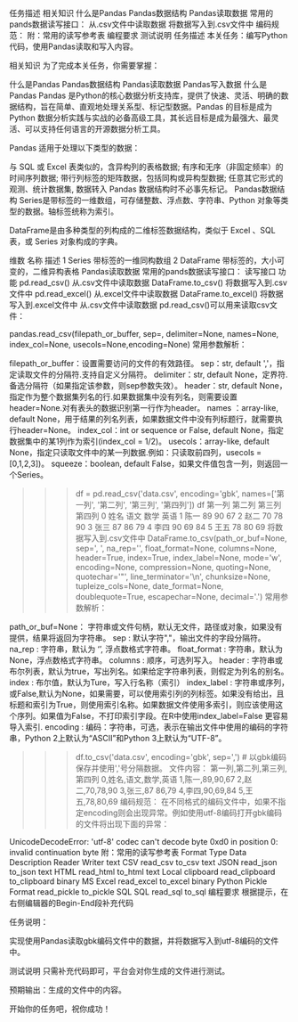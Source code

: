 任务描述
相关知识
什么是Pandas
Pandas数据结构
Pandas读取数据
常用的pands数据读写接口：
从.csv文件中读取数据
将数据写入到.csv文件中
编码规范：
附：常用的读写参考表
编程要求
测试说明
任务描述
本关任务：编写Python代码，使用Pandas读取和写入内容。

相关知识
为了完成本关任务，你需要掌握：

什么是Pandas
Pandas数据结构
Pandas读取数据
Pandas写入数据
什么是Pandas
Pandas 是Python的核心数据分析支持库，提供了快速、灵活、明确的数据结构，旨在简单、直观地处理关系型、标记型数据。Pandas 的目标是成为 Python 数据分析实践与实战的必备高级工具，其长远目标是成为最强大、最灵活、可以支持任何语言的开源数据分析工具。

Pandas 适用于处理以下类型的数据：

与 SQL 或 Excel 表类似的，含异构列的表格数据;
有序和无序（非固定频率）的时间序列数据;
带行列标签的矩阵数据，包括同构或异构型数据;
任意其它形式的观测、统计数据集, 数据转入 Pandas 数据结构时不必事先标记。
Pandas数据结构
Series是带标签的一维数组，可存储整数、浮点数、字符串、Python 对象等类型的数据。轴标签统称为索引。

DataFrame是由多种类型的列构成的二维标签数据结构，类似于 Excel 、SQL 表，或 Series 对象构成的字典。

维数	名称	描述
1	Series	带标签的一维同构数组
2	DataFrame	带标签的，大小可变的，二维异构表格
Pandas读取数据
常用的pands数据读写接口：
读写接口	功能
pd.read_csv()	从.csv文件中读取数据
DataFrame.to_csv()	将数据写入到.csv文件中
pd.read_excel()	从.excel文件中读取数据
DataFrame.to_excel()	将数据写入到.excel文件中
从.csv文件中读取数据
pd.read_csv()可以用来读取csv文件：

pandas.read_csv(filepath_or_buffer, sep=<object object>, delimiter=None, names=None, index_col=None, usecols=None,encoding=None)
常用参数解析：

filepath_or_buffer：设置需要访问的文件的有效路径。
sep：str, default ','，指定读取文件的分隔符.支持自定义分隔符。
delimiter：str, default None，定界符.备选分隔符（如果指定该参数，则sep参数失效）。
header：str, default None，指定作为整个数据集列名的行.如果数据集中没有列名，则需要设置header=None.对有表头的数据识别第一行作为header。
names ：array-like, default None，用于结果的列名列表，如果数据文件中没有列标题行，就需要执行header=None。
index_col：int or sequence or False, default None，指定数据集中的某1列作为索引(index_col = 1/2)。
usecols：array-like, default None，指定只读取文件中的某一列数据.例如：只读取前四列，usecols = [0,1,2,3])。
squeeze：boolean, default False，如果文件值包含一列，则返回一个Series。
>>> df = pd.read_csv('data.csv', encoding='gbk', names=['第一列', '第二列', '第三列', '第四列'])
>>> df
第一列 第二列 第三列 第四列
0 姓名 语文 数学 英语
1 陈一 89 90 67
2 赵二 70 78 90
3 张三 87 86 79
4 李四 90 69 84
5 王五 78 80 69
将数据写入到.csv文件中
DataFrame.to_csv(path_or_buf=None, sep=', ', na_rep='', float_format=None, columns=None, header=True, index=True, index_label=None, mode='w', encoding=None, compression=None, quoting=None, quotechar='"', line_terminator='\n', chunksize=None, tupleize_cols=None, date_format=None, doublequote=True, escapechar=None, decimal='.')
常用参数解析：

path_or_buf=None： 字符串或文件句柄，默认无文件，路径或对象，如果没有提供，结果将返回为字符串。
sep : 默认字符","，输出文件的字段分隔符。
na_rep : 字符串，默认为 ‘’, 浮点数格式字符串。
float_format : 字符串，默认为 None，浮点数格式字符串。
columns : 顺序，可选列写入。
header : 字符串或布尔列表，默认为true，写出列名。如果给定字符串列表，则假定为列名的别名。
index : 布尔值，默认为Ture，写入行名称（索引）
index_label : 字符串或序列，或False,默认为None，如果需要，可以使用索引列的列标签。如果没有给出，且标题和索引为True，则使用索引名称。如果数据文件使用多索引，则应该使用这个序列。如果值为False，不打印索引字段。在R中使用index_label=False 更容易导入索引.
encoding : 编码：字符串，可选，表示在输出文件中使用的编码的字符串，Python 2上默认为“ASCII”和Python 3上默认为“UTF-8”。
>>> df.to_csv('data.csv', encoding='gbk', sep=',') # 以gbk编码保存并使用','号分隔数据。
文件内容：
第一列,第二列,第三列,第四列
0,姓名,语文,数学,英语
1,陈一,89,90,67
2,赵二,70,78,90
3,张三,87 86,79
4,李四,90,69,84
5,王五,78,80,69
编码规范：
在不同格式的编码文件中，如果不指定encoding则会出现异常。例如使用utf-8编码打开gbk编码的文件将出现下面的异常：

UnicodeDecodeError: 'utf-8' codec can't decode byte 0xd0 in position 0: invalid continuation byte
附：常用的读写参考表
Format Type	Data Description	Reader	Writer
text	CSV	read_csv	to_csv
text	JSON	read_json	to_json
text	HTML	read_html	to_html
text	Local clipboard	read_clipboard	to_clipboard
binary	MS Excel	read_excel	to_excel
binary	Python Pickle Format	read_pickle	to_pickle
SQL	SQL	read_sql	to_sql
编程要求
根据提示，在右侧编辑器的Begin-End段补充代码

任务说明：

实现使用Pandas读取gbk编码文件中的数据，并将数据写入到utf-8编码的文件中。

测试说明
只需补充代码即可，平台会对你生成的文件进行测试。

预期输出：生成的文件中的内容。

开始你的任务吧，祝你成功！